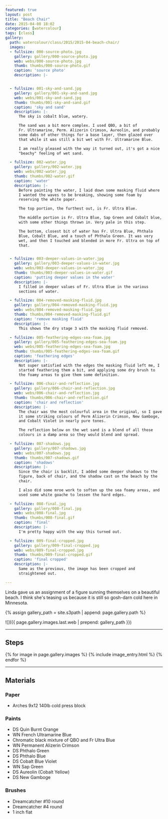 ```yaml
---
featured: true
layout: post
title: "Beach Chair"
date: 2015-04-08 18:02
categories: [watercolour]
tags: [class]
gallery:
  path: watercolour/class/2015/2015-04-beach-chair/
  images:
  - fullsize: 000-source-photo.jpg
    gallery: gallery/000-source-photo.jpg
    web: webs/000-source-photo.jpg
    thumb: thumbs/000-source-photo.gif
    caption: 'source photo'
    description: |-


  - fullsize: 001-sky-and-sand.jpg
    gallery: gallery/001-sky-and-sand.jpg
    web: webs/001-sky-and-sand.jpg
    thumb: thumbs/001-sky-and-sand.gif
    caption: 'sky and sand'
    description: |-
      The sky is cobalt blue, watery.

      The sand was a bit more complex. I used QBO, a bit of
      Fr. Ultramarine, Perm. Alizerin Crimson, Aureolin, and probably
      some dabs of other things for a base layer, then glazed over
      that while it was still a bit wet with Fr. Ultramarine Blue.

      I am really pleased with the way it turned out, it's got a nice
      "beachy" feeling of wet sand.

  - fullsize: 002-water.jpg
    gallery: gallery/002-water.jpg
    web: webs/002-water.jpg
    thumb: thumbs/002-water.gif
    caption: 'water'
    description: |-
      Before painting the water, I laid down some masking fluid where
      I wanted the waves to be breaking, showing some foam by
      reserving the white paper.

      The top portion, the furthest out, is Fr. Ultra Blue.

      The middle portion is Fr. Ultra Blue, Sap Green and Cobalt blue,
      with some other things thrown in. Very pale in this step.

      The bottom, closest bit of water has Fr. Ultra Blue, Phthalo
      Blue, Cobalt Blue, and a touch of Phthalo Green. It was very
      wet, and then I touched and blended in more Fr. Ultra on top of
      that.


  - fullsize: 003-deeper-values-in-water.jpg
    gallery: gallery/003-deeper-values-in-water.jpg
    web: webs/003-deeper-values-in-water.jpg
    thumb: thumbs/003-deeper-values-in-water.gif
    caption: 'putting deeper values in the water'
    description: |-
      I filled in deeper values of Fr. Ultra Blue in the various
      sections of water.

  - fullsize: 004-removed-masking-fluid.jpg
    gallery: gallery/004-removed-masking-fluid.jpg
    web: webs/004-removed-masking-fluid.jpg
    thumb: thumbs/004-removed-masking-fluid.gif
    caption: 'remove masking fluid'
    description: |-
      This shows the dry stage 3 with the masking fluid removed.

  - fullsize: 005-feathering-edges-sea-foam.jpg
    gallery: gallery/005-feathering-edges-sea-foam.jpg
    web: webs/005-feathering-edges-sea-foam.jpg
    thumb: thumbs/005-feathering-edges-sea-foam.gif
    caption: 'feathering edges'
    description: |-
      Not super satisfied with the edges the masking fluid left me, I
      started feathering them a bit, and applying some dry brush to
      the foamy areas to give them some definition.

  - fullsize: 006-chair-and-reflection.jpg
    gallery: gallery/006-chair-and-reflection.jpg
    web: webs/006-chair-and-reflection.jpg
    thumb: thumbs/006-chair-and-reflection.gif
    caption: 'chair and reflection'
    description: |-
      The chair was the most colourful area in the original, so I gave
      it some striking colours of Perm Alizerin Crimson, New Gamboge,
      and Cobalt Violet in nearly pure tones.

      The reflection below on the wet sand is a blend of all those
      colours in a damp area so they would blend and spread.

  - fullsize: 007-shadows.jpg
    gallery: gallery/007-shadows.jpg
    web: webs/007-shadows.jpg
    thumb: thumbs/007-shadows.gif
    caption: 'shadows'
    description: |-
      Since the chair is backlit, I added some deeper shadows to the
      figure, back of chair, and the shadow cast on the beach by the
      chair.

      I also did some mroe work to soften up the sea foamy areas, and
      used some white goache to lessen the hard edges.

  - fullsize: 008-final.jpg
    gallery: gallery/008-final.jpg
    web: webs/008-final.jpg
    thumb: thumbs/008-final.gif
    caption: 'final'
    description: |-
      I'm pretty happy with the way this turned out.

  - fullsize: 009-final-cropped.jpg
    gallery: gallery/009-final-cropped.jpg
    web: webs/009-final-cropped.jpg
    thumb: thumbs/009-final-cropped.gif
    caption: 'final cropped'
    description: |-
      Same as the previous, the image has been cropped and
      straightened out.

---
```


Linda gave us an assignment of a figure sunning themselves on a
beautiful beach. I think she's teasing us because it is still so
gosh-darn cold here in Minnesota.

{% assign gallery_path = site.s3path | append: page.gallery.path %}

![]({{ page.gallery.images.last.web | prepend: gallery_path }})

*******

## Steps

{% for image in page.gallery.images %}
{% include image_entry.html %}
{% endfor %}


*******

## Materials

### Paper

* Arches 9x12 140lb cold press block

### Paints

* DS Quin Burnt Orange
* WN French Ultramarine Blue
* Chromatic black mixture of QBO and Fr Ultra Blue
* WN Permanent Alizerin Crimson
* DS Phthalo Green
* DS Phthalo Blue
* DS Cobalt Blue Violet
* WN Sap Green
* DS Aureolin (Cobalt Yellow)
* DS New Gamboge

### Brushes

* Dreamcatcher #10 round
* Dreamcatcher #4 round
* 1 inch flat
